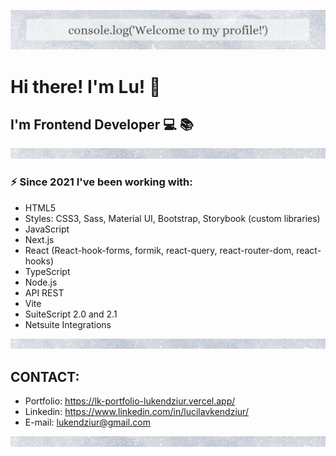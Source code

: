 ![Banner Image](/image/banner2.png)

# Hi there! I'm Lu! :wave:
## I'm Frontend Developer :computer: :books:

![Banner Image](/image/small-banner.png)
### :zap: Since 2021 I've been working with:
* HTML5
* Styles: CSS3, Sass, Material UI, Bootstrap, Storybook (custom libraries)
* JavaScript
* Next.js
* React (React-hook-forms, formik, react-query, react-router-dom, react-hooks)
* TypeScript
* Node.js
* API REST
* Vite
* SuiteScript 2.0 and 2.1
* Netsuite Integrations

![Banner Image](/image/small-banner.png)


## CONTACT:
* Portfolio: https://lk-portfolio-lukendziur.vercel.app/
* Linkedin: https://www.linkedin.com/in/lucilavkendziur/
* E-mail: lukendziur@gmail.com

![Banner Image](/image/small-banner.png)












